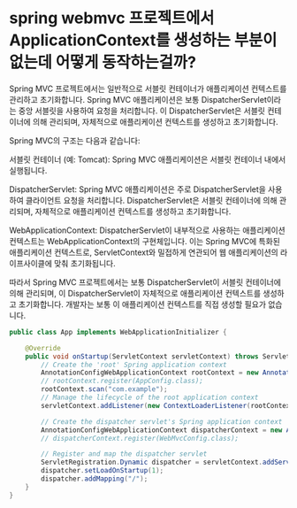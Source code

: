
# spring webmvc 프로젝트에서 ApplicationContext를 생성하는 부분이 없는데 어떻게 동작하는걸까?

Spring MVC 프로젝트에서는 일반적으로 서블릿 컨테이너가 애플리케이션 컨텍스트를 관리하고 초기화합니다. 
Spring MVC 애플리케이션은 보통 DispatcherServlet이라는 중앙 서블릿을 사용하여 요청을 처리합니다. 
이 DispatcherServlet은 서블릿 컨테이너에 의해 관리되며, 자체적으로 애플리케이션 컨텍스트를 생성하고 초기화합니다.

Spring MVC의 구조는 다음과 같습니다:

서블릿 컨테이너 (예: Tomcat): Spring MVC 애플리케이션은 서블릿 컨테이너 내에서 실행됩니다.

DispatcherServlet: Spring MVC 애플리케이션은 주로 DispatcherServlet을 사용하여 클라이언트 요청을 처리합니다. 
DispatcherServlet은 서블릿 컨테이너에 의해 관리되며, 자체적으로 애플리케이션 컨텍스트를 생성하고 초기화합니다.

WebApplicationContext: DispatcherServlet이 내부적으로 사용하는 애플리케이션 컨텍스트는 WebApplicationContext의 구현체입니다.
 이는 Spring MVC에 특화된 애플리케이션 컨텍스트로, ServletContext와 밀접하게 연관되어 웹 애플리케이션의 라이프사이클에 맞춰 초기화됩니다.

따라서 Spring MVC 프로젝트에서는 보통 DispatcherServlet이 서블릿 컨테이너에 의해 관리되며, 
이 DispatcherServlet이 자체적으로 애플리케이션 컨텍스트를 생성하고 초기화합니다. 
개발자는 보통 이 애플리케이션 컨텍스트를 직접 생성할 필요가 없습니다.

```java
public class App implements WebApplicationInitializer {

    @Override
    public void onStartup(ServletContext servletContext) throws ServletException {
        // Create the 'root' Spring application context
        AnnotationConfigWebApplicationContext rootContext = new AnnotationConfigWebApplicationContext();
        // rootContext.register(AppConfig.class);
        rootContext.scan("com.example");
        // Manage the lifecycle of the root application context
        servletContext.addListener(new ContextLoaderListener(rootContext));

        // Create the dispatcher servlet's Spring application context
        AnnotationConfigWebApplicationContext dispatcherContext = new AnnotationConfigWebApplicationContext();
        // dispatcherContext.register(WebMvcConfig.class);

        // Register and map the dispatcher servlet
        ServletRegistration.Dynamic dispatcher = servletContext.addServlet("dispatcher", new DispatcherServlet(dispatcherContext));
        dispatcher.setLoadOnStartup(1);
        dispatcher.addMapping("/");
    }
}

```